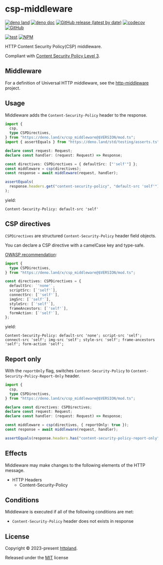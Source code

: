 # csp-middleware

[![deno land](http://img.shields.io/badge/available%20on-deno.land/x-lightgrey.svg?logo=deno)](https://deno.land/x/csp_middleware)
[![deno doc](https://doc.deno.land/badge.svg)](https://doc.deno.land/https/deno.land/x/csp_middleware/mod.ts)
[![GitHub release (latest by date)](https://img.shields.io/github/v/release/httpland/csp-middleware)](https://github.com/httpland/csp-middleware/releases)
[![codecov](https://codecov.io/github/httpland/csp-middleware/branch/main/graph/badge.svg?token=MNFZEQH8OK)](https://codecov.io/gh/httpland/csp-middleware)
[![GitHub](https://img.shields.io/github/license/httpland/csp-middleware)](https://github.com/httpland/csp-middleware/blob/main/LICENSE)

[![test](https://github.com/httpland/csp-middleware/actions/workflows/test.yaml/badge.svg)](https://github.com/httpland/csp-middleware/actions/workflows/test.yaml)
[![NPM](https://nodei.co/npm/@httpland/csp-middleware.png?mini=true)](https://nodei.co/npm/@httpland/csp-middleware/)

HTTP Content Security Policy(CSP) middleware.

Compliant with
[Content Security Policy Level 3](https://w3c.github.io/webappsec-csp/).

## Middleware

For a definition of Universal HTTP middleware, see the
[http-middleware](https://github.com/httpland/http-middleware) project.

## Usage

Middleware adds the `Content-Security-Policy` header to the response.

```ts
import {
  csp,
  type CSPDirectives,
} from "https://deno.land/x/csp_middleware@$VERSION/mod.ts";
import { assertEquals } from "https://deno.land/std/testing/asserts.ts";

declare const request: Request;
declare const handler: (request: Request) => Response;

const directives: CSPDirectives = { defaultSrc: ["'self'"] };
const middleware = csp(directives);
const response = await middleware(request, handler);

assertEquals(
  response.headers.get("content-security-policy", "default-src 'self'"),
);
```

yield:

```http
Content-Security-Policy: default-src 'self'
```

## CSP directives

`CSPDirectives` are structured `Content-Security-Policy` header field objects.

You can declare a CSP directive with a camelCase key and type-safe.

[OWASP recommendation](https://cheatsheetseries.owasp.org/cheatsheets/Content_Security_Policy_Cheat_Sheet.html#basic-csp-policy):

```ts
import {
  type CSPDirectives,
} from "https://deno.land/x/csp_middleware@$VERSION/mod.ts";

const directives: CSPDirectives = {
  defaultSrc: `'none'`,
  scriptSrc: [`'self'`],
  connectSrc: [`'self'`],
  imgSrc: [`'self'`],
  styleSrc: [`'self'`],
  frameAncestors: [`'self'`],
  formAction: [`'self'`],
};
```

yield:

```http
Content-Security-Policy: default-src 'none'; script-src 'self'; connect-src 'self'; img-src 'self'; style-src 'self'; frame-ancestors 'self'; form-action 'self';
```

## Report only

With the `reportOnly` flag, switches `Content-Security-Policy` to
`Content-Security-Policy-Report-Only` header.

```ts
import {
  csp,
  type CSPDirectives,
} from "https://deno.land/x/csp_middleware@$VERSION/mod.ts";

declare const directives: CSPDirectives;
declare const request: Request;
declare const handler: (request: Request) => Response;

const middleware = csp(directives, { reportOnly: true });
const response = await middleware(request, handler);

assertEquals(response.headers.has("content-security-policy-report-only"));
```

## Effects

Middleware may make changes to the following elements of the HTTP message.

- HTTP Headers
  - Content-Security-Policy

## Conditions

Middleware is executed if all of the following conditions are met:

- `Content-Security-Policy` header does not exists in response

## License

Copyright © 2023-present [httpland](https://github.com/httpland).

Released under the [MIT](./LICENSE) license
